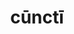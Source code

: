 ---
title: cūnctī
meaning: all
ch: [fourteen, f2, f]
pos: totadjective
femstem: cūnct
femend: ae
neutstem: cūnct
neutend: a
---